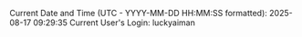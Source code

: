 Current Date and Time (UTC - YYYY-MM-DD HH:MM:SS formatted): 2025-08-17 09:29:35
Current User's Login: luckyaiman
